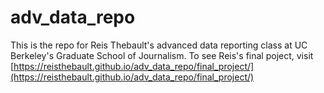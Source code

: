 # adv_data_repo

This is the repo for Reis Thebault's advanced data reporting class at UC Berkeley's Graduate School of Journalism. To see Reis's final poject, visit [https://reisthebault.github.io/adv_data_repo/final_project/](https://reisthebault.github.io/adv_data_repo/final_project/)